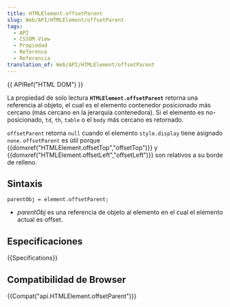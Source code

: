 ```yaml
---
title: HTMLElement.offsetParent
slug: Web/API/HTMLElement/offsetParent
tags:
  - API
  - CSSOM View
  - Propiedad
  - Reference
  - Referencia
translation_of: Web/API/HTMLElement/offsetParent
---
```


{{ APIRef("HTML DOM") }}

La propiedad de solo lectura **`HTMLElement.offsetParent`** retorna una referencia al objeto, el cual es el elemento contenedor posicionado más cercano (más cercano en la jerarquía contenedora). Si el elemento es no-posicionado, `td`, `th`, `table` o el `body` más cercano es retornado.

`offsetParent` retorna `null` cuando el elemento `style.display` tiene asignado `none`. `offsetParent` es útil porque {{domxref("HTMLElement.offsetTop","offsetTop")}} y {{domxref("HTMLElement.offsetLeft","offsetLeft")}} son relativos a su borde de relleno.

## Sintaxis

```
parentObj = element.offsetParent;
```

- _parentObj_ es una referencia de objeto al elemento en el cual el elemento actual es offset.

## Especificaciones

{{Specifications}}

## Compatibilidad de Browser

{{Compat("api.HTMLElement.offsetParent")}}
